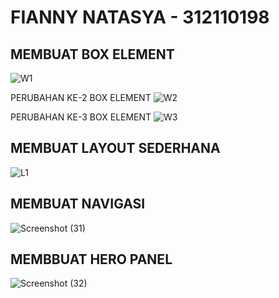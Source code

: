 # FIANNY NATASYA - 312110198

## MEMBUAT BOX ELEMENT
![W1](https://user-images.githubusercontent.com/94009296/196402070-9212d849-c013-4e5f-bcc2-94db136ac209.png)

PERUBAHAN KE-2 BOX ELEMENT
![W2](https://user-images.githubusercontent.com/94009296/196402366-00aeaf01-5884-4f68-9199-9f611ab14e7e.png)

PERUBAHAN KE-3 BOX ELEMENT
![W3](https://user-images.githubusercontent.com/94009296/196403140-51c8feff-f64a-495e-84a6-1be9064efe73.png)

## MEMBUAT LAYOUT SEDERHANA
![L1](https://user-images.githubusercontent.com/94009296/196403402-a2d716fb-e752-4e50-8b0b-1141e3e55875.png)

## MEMBUAT NAVIGASI ##
![Screenshot (31)](https://user-images.githubusercontent.com/94009296/197605109-ecc1a4f2-e68f-4831-b8d0-537c7b31b10d.png)

## MEMBBUAT HERO PANEL ##
![Screenshot (32)](https://user-images.githubusercontent.com/94009296/197605336-1f0b49f7-416f-45b3-a246-b4bd42424744.png)
